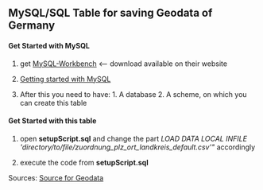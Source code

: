 ## MySQL/SQL Table for saving Geodata of Germany

#### Get Started with MySQL

1. get [MySQL-Workbench](https://dev.mysql.com/downloads/workbench/) <-- download available on their website

2. [Getting started with MySQL](https://dev.mysql.com/doc/mysql-getting-started/en/)

3. After this you need to have: 1. A database 2. A scheme, on which you can create this table

#### Get Started with this table

1. open **setupScript.sql** and change the part *LOAD DATA LOCAL INFILE 'directory/to/file/zuordnung_plz_ort_landkreis_default.csv'"* accordingly

2. execute the code from **setupScript.sql**

Sources: [Source for Geodata](https://www.suche-postleitzahl.org/downloads)

